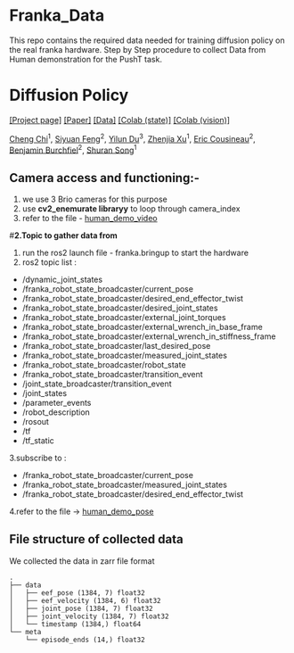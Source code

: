 # Franka_Data
This repo contains the required data needed for training diffusion policy on the real franka hardware.
Step by Step procedure to collect Data from Human demonstration for the PushT task.

# Diffusion Policy

[[Project page]](https://diffusion-policy.cs.columbia.edu/)
[[Paper]](https://diffusion-policy.cs.columbia.edu/#paper)
[[Data]](https://diffusion-policy.cs.columbia.edu/data/)
[[Colab (state)]](https://colab.research.google.com/drive/1gxdkgRVfM55zihY9TFLja97cSVZOZq2B?usp=sharing)
[[Colab (vision)]](https://colab.research.google.com/drive/18GIHeOQ5DyjMN8iIRZL2EKZ0745NLIpg?usp=sharing)


[Cheng Chi](http://cheng-chi.github.io/)<sup>1</sup>,
[Siyuan Feng](https://www.cs.cmu.edu/~sfeng/)<sup>2</sup>,
[Yilun Du](https://yilundu.github.io/)<sup>3</sup>,
[Zhenjia Xu](https://www.zhenjiaxu.com/)<sup>1</sup>,
[Eric Cousineau](https://www.eacousineau.com/)<sup>2</sup>,
[Benjamin Burchfiel](http://www.benburchfiel.com/)<sup>2</sup>,
[Shuran Song](https://www.cs.columbia.edu/~shurans/)<sup>1</sup>


## Camera access and functioning:-
1. we use 3 Brio cameras for this purpose
2. use **cv2_enemurate libraryy** to loop through camera_index
3. refer to the file - [human_demo_video](https://github.com/VaRuN-2509/Franka_Data/blob/main/human_demo_video.py)
   

#**2.Topic to gather data from**
1. run the ros2 launch file - franka.bringup to start the hardware
2. ros2 topic list :
  * /dynamic_joint_states
  * /franka_robot_state_broadcaster/current_pose
  * /franka_robot_state_broadcaster/desired_end_effector_twist
  * /franka_robot_state_broadcaster/desired_joint_states
  * /franka_robot_state_broadcaster/external_joint_torques
  * /franka_robot_state_broadcaster/external_wrench_in_base_frame
  * /franka_robot_state_broadcaster/external_wrench_in_stiffness_frame
  * /franka_robot_state_broadcaster/last_desired_pose
  * /franka_robot_state_broadcaster/measured_joint_states
  * /franka_robot_state_broadcaster/robot_state
  * /franka_robot_state_broadcaster/transition_event
  * /joint_state_broadcaster/transition_event
  * /joint_states
  * /parameter_events
  * /robot_description
  * /rosout
  * /tf
  * /tf_static
    
3.subscribe to :
* /franka_robot_state_broadcaster/current_pose
* /franka_robot_state_broadcaster/measured_joint_states
* /franka_robot_state_broadcaster/desired_end_effector_twist

4.refer to the file -> [human_demo_pose](https://github.com/VaRuN-2509/Franka_Data/blob/main/human_demo_pose.py)


## File structure of collected data
We collected the data in zarr file format
 ```
 . 
 ├── data
 │   ├── eef_pose (1384, 7) float32
 │   ├── eef_velocity (1384, 6) float32
 │   ├── joint_pose (1384, 7) float32
 │   ├── joint_velocity (1384, 7) float32
 │   └── timestamp (1384,) float64
 └── meta
     └── episode_ends (14,) float32
```

